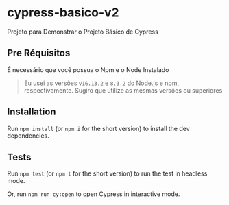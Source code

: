 # cypress-basico-v2

Projeto para Demonstrar o Projeto Básico de Cypress

## Pre Réquisitos

É necessário que você possua o Npm e o Node Instalado

> Eu usei as versões `v16.13.2` e `8.3.2` do Node.js e npm, respectivamente. Sugiro que utilize as mesmas versões ou superiores

## Installation

Run `npm install` (or `npm i` for the short version) to install the dev dependencies.

## Tests

Run `npm test` (or `npm t` for the short version) to run the test in headless mode.

Or, run `npm run cy:open` to open Cypress in interactive mode.
